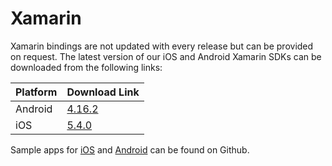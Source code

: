 # Xamarin

Xamarin bindings are not updated with every release but can be provided on request. The latest version of our iOS and Android Xamarin SDKs can be downloaded from the following links:

| Platform | Download Link |
| :--- | :--- |
| Android | [4.16.2](https://s3-eu-west-1.amazonaws.com/sentiance-u1-sdk-downloads/android/xamarin/sentiance-android-sdk-4.16.2.dll) |
| iOS | [5.4.0](https://sentiance-sdk.s3-eu-west-1.amazonaws.com/ios/xamarin/sentiance-ios-sdk-5.4.0.zip) |

Sample apps for [iOS](https://github.com/sentiance/sdk-starter-ios-xamarin) and [Android](https://github.com/sentiance/sdk-starter-android-xamarin) can be found on Github. 

